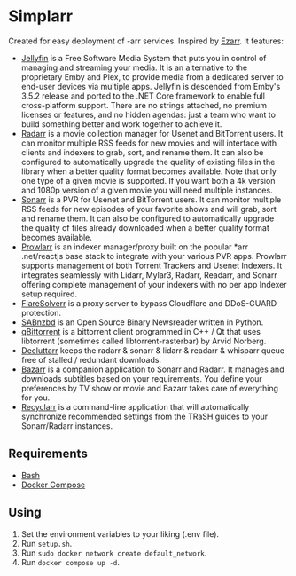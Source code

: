# Simplarr

Created for easy deployment of -arr services. Inspired by [Ezarr](https://github.com/Luctia/ezarr). It features:
- [Jellyfin](https://jellyfin.org/) is a Free Software Media System that puts you in control of managing and streaming your media. It is an alternative to the proprietary Emby and Plex, to provide media from a dedicated server to end-user devices via multiple apps. Jellyfin is descended from Emby's 3.5.2 release and ported to the .NET Core framework to enable full cross-platform support. There are no strings attached, no premium licenses or features, and no hidden agendas: just a team who want to build something better and work together to achieve it.
- [Radarr](https://radarr.video/) is a movie collection manager for Usenet and BitTorrent users. It can monitor multiple RSS feeds for new movies and will interface with clients and indexers to grab, sort, and rename them. It can also be configured to automatically upgrade the quality of existing files in the library when a better quality format becomes available. Note that only one type of a given movie is supported. If you want both a 4k version and 1080p version of a given movie you will need multiple instances.
- [Sonarr](https://sonarr.tv/) is a PVR for Usenet and BitTorrent users. It can monitor multiple RSS feeds for new episodes of your favorite shows and will grab, sort and rename them. It can also be configured to automatically upgrade the quality of files already downloaded when a better quality format becomes available.
- [Prowlarr](https://prowlarr.com/) is an indexer manager/proxy built on the popular *arr .net/reactjs base stack to integrate with your various PVR apps. Prowlarr supports management of both Torrent Trackers and Usenet Indexers. It integrates seamlessly with Lidarr, Mylar3, Radarr, Readarr, and Sonarr offering complete management of your indexers with no per app Indexer setup required.
- [FlareSolverr](https://github.com/FlareSolverr/FlareSolverr) is a proxy server to bypass Cloudflare and DDoS-GUARD protection.
- [SABnzbd](https://sabnzbd.org/) is an Open Source Binary Newsreader written in Python.
- [qBittorrent](https://www.qbittorrent.org/) is a bittorrent client programmed in C++ / Qt that uses libtorrent (sometimes called libtorrent-rasterbar) by Arvid Norberg.
- [Decluttarr](https://github.com/ManiMatter/decluttarr) keeps the radarr & sonarr & lidarr & readarr & whisparr queue free of stalled / redundant downloads.
- [Bazarr](https://www.bazarr.media/) is a companion application to Sonarr and Radarr. It manages and downloads subtitles based on your requirements. You define your preferences by TV show or movie and Bazarr takes care of everything for you.
- [Recyclarr](https://recyclarr.dev/) is a command-line application that will automatically synchronize recommended settings from the TRaSH guides to your Sonarr/Radarr instances.


## Requirements
- [Bash](http://www.gnu.org/software/bash/)
- [Docker Compose](https://docs.docker.com/compose/)

## Using
1. Set the environment variables to your liking (.env file).
2. Run `setup.sh`.
3. Run `sudo docker network create default_network`.
4. Run `docker compose up -d`.
